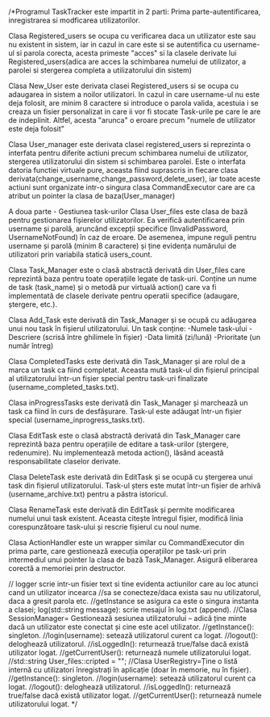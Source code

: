 /*Programul TaskTracker este impartit in 2 parti:
Prima parte-autentificarea, inregistrarea si modficarea utilizatorilor. 

Clasa Registered_users se ocupa cu verificarea daca un utilizator este sau nu existent in sistem, iar in cazul in care este si se autentifica cu username-ul si parola corecta, acesta primeste "acces" si la clasele derivate lui Registered_users(adica are acces la schimbarea numelui de utilizator, a parolei si stergerea completa a utilizatorului din sistem)

Clasa New_User este derivata clasei Registered_users si se ocupa cu adaugarea in sistem a noilor utilizatori. In cazul in care username-ul nu este deja folosit, are minim 8 caractere si introduce o parola valida, acestuia i se creaza un fisier personalizat in care ii vor fi stocate Task-urile pe care le are de indeplinit. Altfel, acesta "arunca" o eroare precum "numele de utilizator este deja folosit"

Clasa User_manager este derivata clasei registered_users si reprezinta o interfata pentru diferite actiuni precum schimbarea numelui de utilizator, stergerea utilizatorului din sistem si schimbarea parolei. Este o interfata datoria functiei virtuale pure, aceasta fiind suprascris in fiecare clasa derivata(change_username,change_password,delete_user), iar toate aceste actiuni sunt organizate intr-o singura clasa CommandExecutor care are ca atribut un pointer la clasa de baza(User_manager)

A doua parte - Gestiunea task-urilor
Clasa User_files este clasa de bază pentru gestionarea fișierelor utilizatorilor. Ea verifică autentificarea prin username și parolă, aruncând excepții specifice (InvalidPassword, UsernameNotFound) în caz de eroare. De asemenea, impune reguli pentru username și parolă (minim 8 caractere) și ține evidența numărului de utilizatori prin variabila statică users_count.

Clasa Task_Manager este o clasă abstractă derivată din User_files care reprezintă baza pentru toate operațiile legate de task-uri. Conține un nume de task (task_name) și o metodă pur virtuală action() care va fi implementată de clasele derivate pentru operatii specifice (adaugare, ștergere, etc.).

Clasa Add_Task este derivată din Task_Manager și se ocupă cu adăugarea unui nou task în fișierul utilizatorului. Un task conține:
-Numele task-ului
-Descriere (scrisă între ghilimele în fișier)
-Data limită (zi/lună)
-Prioritate (un număr întreg)

Clasa CompletedTasks este derivată din Task_Manager și are rolul de a marca un task ca fiind completat. Aceasta mută task-ul din fișierul principal al utilizatorului într-un fișier special pentru task-uri finalizate (username_completed_tasks.txt).

Clasa inProgressTasks este derivată din Task_Manager și marchează un task ca fiind în curs de desfășurare. Task-ul este adăugat într-un fișier special (username_inprogress_tasks.txt).

Clasa EditTask este o clasă abstractă derivată din Task_Manager care reprezintă baza pentru operațiile de editare a task-urilor (ștergere, redenumire). Nu implementează metoda action(), lăsând această responsabilitate claselor derivate.

Clasa DeleteTask este derivată din EditTask și se ocupă cu ștergerea unui task din fișierul utilizatorului. Task-ul șters este mutat într-un fișier de arhivă (username_archive.txt) pentru a păstra istoricul.

Clasa RenameTask este derivată din EditTask și permite modificarea numelui unui task existent. Aceasta citește întregul fișier, modifică linia corespunzătoare task-ului și rescrie fișierul cu noul nume.

Clasa ActionHandler este un wrapper similar cu CommandExecutor din prima parte, care gestionează execuția operațiilor pe task-uri prin intermediul unui pointer la clasa de bază Task_Manager. Asigură eliberarea corectă a memoriei prin destructor.

// logger scrie intr-un fisier text si tine evidenta actiunilor care au loc atunci cand un utilizator incearca
//sa se conecteze/daca exista sau nu utilizatorul, daca a gresit parola etc.
//getInstance se asigura ca este o singura instanta a clasei; log(std::string message): scrie mesajul în log.txt (append).
//Clasa SessionManager= Gestionează sesiunea utilizatorului – adică ține minte dacă un utilizator este conectat și cine este acel utilizator.
//getInstance(): singleton.
//login(username): setează utilizatorul curent ca logat.
//logout(): deloghează utilizatorul.
//isLoggedIn(): returnează true/false dacă există utilizator logat.
//getCurrentUser(): returnează numele utilizatorului logat.
//std::string User_files::cripted = "";
//Clasa UserRegistry=Ține o listă internă cu utilizatori înregistrați în aplicație (doar în memorie, nu în fișier).
//getInstance(): singleton.
//login(username): setează utilizatorul curent ca logat.
//logout(): deloghează utilizatorul.
//isLoggedIn(): returnează true/false dacă există utilizator logat.
//getCurrentUser(): returnează numele utilizatorului logat.
*/
